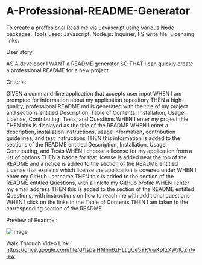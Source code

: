 # A-Professional-README-Generator

To create a proffesional Read me via Javascript using various Node packages. Tools used: Javascript, Node.js: Inquirier, FS write file, Licensing links.

User story:

AS A developer
I WANT a README generator
SO THAT I can quickly create a professional README for a new project

Criteria:

GIVEN a command-line application that accepts user input
WHEN I am prompted for information about my application repository
THEN a high-quality, professional README.md is generated with the title of my project and sections entitled Description, Table of Contents, Installation, Usage, License, Contributing, Tests, and Questions
WHEN I enter my project title
THEN this is displayed as the title of the README
WHEN I enter a description, installation instructions, usage information, contribution guidelines, and test instructions
THEN this information is added to the sections of the README entitled Description, Installation, Usage, Contributing, and Tests
WHEN I choose a license for my application from a list of options
THEN a badge for that license is added near the top of the README and a notice is added to the section of the README entitled License that explains which license the application is covered under
WHEN I enter my GitHub username
THEN this is added to the section of the README entitled Questions, with a link to my GitHub profile
WHEN I enter my email address
THEN this is added to the section of the README entitled Questions, with instructions on how to reach me with additional questions
WHEN I click on the links in the Table of Contents
THEN I am taken to the corresponding section of the README

Preview of Readme :


![image](https://user-images.githubusercontent.com/93604239/155862723-da9470f0-0cda-44d6-9465-57ee8629832b.png)


Walk Through Video Link: https://drive.google.com/file/d/1spaiHMhn6zHLLgUe5YKVwKpfzXWj1CZh/view

